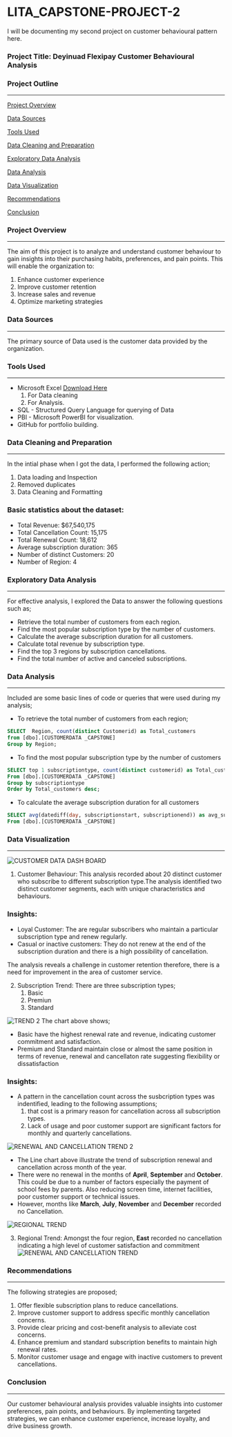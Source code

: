 # LITA_CAPSTONE-PROJECT-2
I will be documenting  my second project on customer behavioural pattern here.

### Project Title: Deyinuad Flexipay Customer Behavioural Analysis

### Project Outline
---

[Project Overview](#project-overview)

[Data Sources](#data-sources)

[Tools Used](#tools-used)

[Data Cleaning and Preparation](#data-cleaning-and-preparation)

[Exploratory Data Analysis](#exploratory-data-analysis)

[Data Analysis](#data-analysis)

[Data Visualization](#data-visualization)

[Recommendations](#recommendations)

[Conclusion](#conclusion)



### Project Overview
---
The aim of this project is to analyze and understand customer behaviour to gain insights into their purchasing habits, preferences, and pain points. This will enable the organization to:
 1. Enhance customer experience
 2. Improve customer retention
 3. Increase sales and revenue
 4. Optimize marketing strategies

### Data Sources
---
The primary source of Data used is the customer data provided by the organization.

### Tools Used
---
- Microsoft Excel [Download Here](https://1drv.ms/x/c/aad348901d0848c9/EVv2v2mzdsVEgBKDRT5cED4Bf0CpP803ccyhAtIAQ2wbgg)
  1. For Data cleaning
  2. For Analysis.
- SQL - Structured Query Language for querying of Data
- PBI - Microsoft PowerBI for visualization.
- GitHub for portfolio building.

### Data Cleaning and Preparation
---
 In the intial phase when I got the data, I performed the following action;
  1. Data loading and Inspection
  2. Removed duplicates
  3. Data Cleaning and Formatting

### Basic statistics about the dataset:
- Total Revenue: $67,540,175
- Total Cancellation Count: 15,175
- Total Renewal Count: 18,612
- Average subscription duration: 365
- Number of distinct Customers: 20
- Number of Region: 4

### Exploratory Data Analysis
---
For effective analysis, I explored the Data to answer the following questions such as;
 - Retrieve the total number of customers from each region.
 - Find the most popular subscription type by the number of customers.
 - Calculate the average subscription duration for all customers.
 - Calculate total revenue by subscription type.
 - Find the top 3 regions by subscription cancellations.
 - Find the total number of active and canceled subscriptions.
   
### Data Analysis
---
Included are some basic lines of code or queries that were used during my analysis;  

 - To retrieve the total number of customers from each region;

```SQL
SELECT  Region, count(distinct Customerid) as Total_customers 
from [dbo].[CUSTOMERDATA _CAPSTONE]
Group by Region;
```

 - To find the most popular subscription type by the number of customers

```SQL
SELECT top 1 subscriptiontype, count(distinct customerid) as Total_customers
From [dbo].[CUSTOMERDATA _CAPSTONE]
Group by subscriptiontype 
Order by Total_customers desc;
```

 - To calculate the average subscription duration for all customers
```SQL
SELECT avg(datediff(day, subscriptionstart, subscriptionend)) as avg_subscription_duration
From [dbo].[CUSTOMERDATA _CAPSTONE]
```


### Data Visualization
---
![CUSTOMER DATA DASH BOARD](https://github.com/user-attachments/assets/1f7bccfd-f910-43d2-ac0c-62620b3998e0)
1. Customer Behaviour: This analysis recorded about 20 distinct customer who subscribe to different subscription type.The analysis identified two distinct customer segments, each with unique characteristics and behaviours.
    
### Insights:
 - Loyal Customer: The are regular subscribers who maintain a particular subscription type and renew regularly.
 - Casual or inactive customers: They do not renew at the end of the subscription duration and there is a high possibility of cancellation.
   
The analysis reveals a challenge in customer retention therefore, there is a need for improvement in the area of customer service.

2. Subscription Trend: There are three subscription types;
      1. Basic
      2. Premiun
      3. Standard
   
![TREND 2](https://github.com/user-attachments/assets/40aae385-1e00-454f-98b0-7cc78470815f)
The chart above shows;
  - Basic have the highest renewal rate and revenue, indicating customer commitment and satisfaction.
  - Premium and Standard maintain close or almost the same position in terms of revenue, renewal and cancellaton rate suggesting flexibility or dissatisfaction
  
### Insights:
  - A pattern in the cancellation count across the susbcription types was indentified, leading to the following assumptions;
       1. that cost is a primary reason for cancellation across all subscription types.
       2. Lack of usage and poor customer support are significant factors for monthly and quarterly cancellations.

 ![RENEWAL AND CANCELLATION TREND 2](https://github.com/user-attachments/assets/b37f8a64-5ae3-4b8d-9c32-a21593330a8d)

   - The Line chart above illustrate the trend of subscription renewal and cancellation across month of the year.
   - There were no renewal in the months of **April**, **September** and **October**. This could be due to a number of factors especially the payment of school fees by parents. Also reducing screen time, 
      internet facilities, poor customer support or technical issues.
   - However, months like **March**, **July**, **November** and **December** recorded no Cancellation. 
          
 ![REGIONAL TREND](https://github.com/user-attachments/assets/7ea7ee51-499e-4db2-980b-ba99c93b3eef)

3. Regional Trend: Amongst the four region, **East** recorded no cancellation indicating a high level of customer satisfaction and commitment
![RENEWAL AND CANCELLATION TREND](https://github.com/user-attachments/assets/1a880dee-b5ae-42d3-849e-92e291395a6c)


### Recommendations
---
The following strategies are proposed; 
1. Offer flexible subscription plans to reduce cancellations.
2. Improve customer support to address specific monthly cancellation concerns.
3. Provide clear pricing and cost-benefit analysis to alleviate cost concerns.
4. Enhance premium and standard subscription benefits to maintain high renewal rates.
5. Monitor customer usage and engage with inactive customers to prevent cancellations.

### Conclusion
---
Our customer behavioural analysis provides valuable insights into customer preferences, pain points, and behaviours. By implementing targeted strategies, we can enhance customer experience, increase loyalty, and drive business growth.















